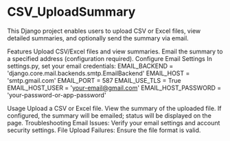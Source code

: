 # CSV_UploadSummary
This Django project enables users to upload CSV or Excel files, view detailed summaries, and optionally send the summary via email.

Features
Upload CSV/Excel files and view summaries.
Email the summary to a specified address (configuration required).
Configure Email Settings
In settings.py, set your email credentials:
EMAIL_BACKEND = 'django.core.mail.backends.smtp.EmailBackend'
EMAIL_HOST = 'smtp.gmail.com'
EMAIL_PORT = 587
EMAIL_USE_TLS = True
EMAIL_HOST_USER = 'your-email@gmail.com'
EMAIL_HOST_PASSWORD = 'your-password-or-app-password'

Usage
Upload a CSV or Excel file.
View the summary of the uploaded file.
If configured, the summary will be emailed; status will be displayed on the page.
Troubleshooting
Email Issues: Verify your email settings and account security settings.
File Upload Failures: Ensure the file format is valid.
